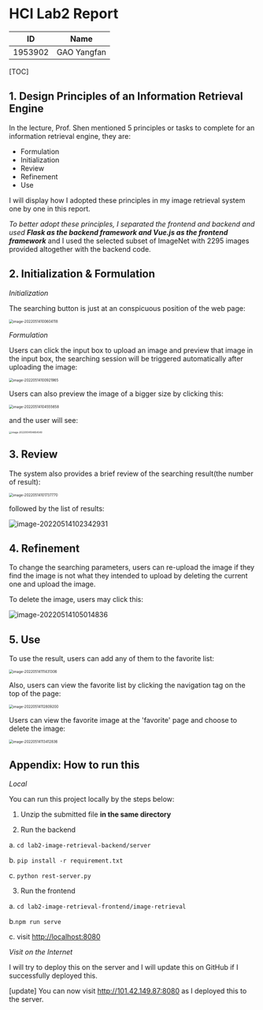 # HCI Lab2 Report

|   ID    |    Name     |
| :-----: | :---------: |
| 1953902 | GAO Yangfan |

[TOC]

## 1. Design Principles of an Information Retrieval Engine

In the lecture, Prof. Shen mentioned 5 principles or tasks to complete for an information retrieval engine, they are:

- Formulation
- Initialization
- Review
- Refinement
- Use

I will display how I adopted these principles in my image retrieval system one by one in this report.

*To better adopt these principles, I separated the frontend and backend and used **Flask as the backend framework and Vue.js as the frontend framework*** and I used the selected subset of ImageNet with 2295 images provided altogether with the backend code.



## 2. Initialization & Formulation

*Initialization*

The searching button is just at an conspicuous position of the web page:

<img src="C:\Users\CharlesGao\AppData\Roaming\Typora\typora-user-images\image-20220514100604118.png" alt="image-20220514100604118" style="zoom:50%;" />

*Formulation*

Users can click the input box to upload an image and preview that image in the input box, the searching session will be triggered automatically after uploading the image:

<img src="C:\Users\CharlesGao\AppData\Roaming\Typora\typora-user-images\image-20220514100921965.png" alt="image-20220514100921965" style="zoom:50%;" />

Users can also preview the image of a bigger size by clicking this:

<img src="C:\Users\CharlesGao\AppData\Roaming\Typora\typora-user-images\image-20220514104555658.png" alt="image-20220514104555658" style="zoom:50%;" />

and the user will see:

<img src="C:\Users\CharlesGao\AppData\Roaming\Typora\typora-user-images\image-20220514104854549.png" alt="image-20220514104854549" style="zoom: 33%;" />

## 3. Review

The system also provides a brief review of the searching result(the number of result):

<img src="C:\Users\CharlesGao\AppData\Roaming\Typora\typora-user-images\image-20220514101737770.png" alt="image-20220514101737770" style="zoom:50%;" />

followed by the list of results:

![image-20220514102342931](C:\Users\CharlesGao\AppData\Roaming\Typora\typora-user-images\image-20220514102342931.png)

## 4. Refinement

To change the searching parameters, users can re-upload the image if they find the image is not what they intended to upload by deleting the current one and upload the image.

To delete the image, users may click this:

![image-20220514105014836](C:\Users\CharlesGao\AppData\Roaming\Typora\typora-user-images\image-20220514105014836.png)

## 5. Use

To use the result, users can add any of them to the favorite list:

<img src="C:\Users\CharlesGao\AppData\Roaming\Typora\typora-user-images\image-20220514111431306.png" alt="image-20220514111431306" style="zoom:50%;" />

 Also, users can view the favorite list by clicking the navigation tag on the top of the page:

<img src="C:\Users\CharlesGao\AppData\Roaming\Typora\typora-user-images\image-20220514112809200.png" alt="image-20220514112809200" style="zoom:50%;" />

Users can view the favorite image at the 'favorite' page and choose to delete the image:

<img src="C:\Users\CharlesGao\AppData\Roaming\Typora\typora-user-images\image-20220514113412836.png" alt="image-20220514113412836" style="zoom:50%;" />

## Appendix: How to run this

*Local*

You can run this project locally by the steps below:

1. Unzip the submitted file **in the same directory**

2. Run the backend

a. `cd lab2-image-retrieval-backend/server`

b. `pip install -r requirement.txt`

c. `python rest-server.py`

3. Run the frontend

a. `cd lab2-image-retrieval-frontend/image-retrieval `

b.`npm run serve`

c. visit [http://localhost:8080](http://localhost:8080)



*Visit on the Internet*

I will try to deploy this on the server and I will update this on GitHub if I successfully deployed this. 

[update] You can now visit http://101.42.149.87:8080 as I deployed this to the server. 
